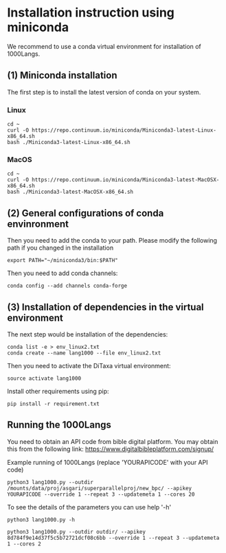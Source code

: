 # Installation instruction using miniconda 

We recommend to use a conda virtual environment for installation of 1000Langs.


## (1) Miniconda installation

The first step is to install the latest version of conda on your system.

### Linux
```
cd ~
curl -O https://repo.continuum.io/miniconda/Miniconda3-latest-Linux-x86_64.sh
bash ./Miniconda3-latest-Linux-x86_64.sh
```

### MacOS
```
cd ~
curl -O https://repo.continuum.io/miniconda/Miniconda3-latest-MacOSX-x86_64.sh
bash ./Miniconda3-latest-MacOSX-x86_64.sh
```


## (2) General configurations of conda envinronment

Then you need to add the conda to your path. Please modify the following path if you changed in the installation

```
export PATH="~/miniconda3/bin:$PATH"
```

Then you need to add conda channels:

```
conda config --add channels conda-forge
```



## (3) Installation of dependencies in the virtual environment

The next step would be installation of the dependencies:

```
conda list -e > env_linux2.txt
conda create --name lang1000 --file env_linux2.txt
```

Then you need to activate the DiTaxa virtual environment:

```
source activate lang1000
```

Install other requirements using pip:

```
pip install -r requirement.txt
```



## Running the 1000Langs

You need to obtain an API code from bible digital platform. You may obtain this from the following link:
https://www.digitalbibleplatform.com/signup/

Example running of 1000Langs (replace 'YOURAPICODE' with your API code)
```
python3 lang1000.py --outdir /mounts/data/proj/asgari/superparallelproj/new_bpc/ --apikey YOURAPICODE --override 1 --repeat 3 --updatemeta 1 --cores 20
```

To see the details of the parameters you can use help  '-h'
```
python3 lang1000.py -h

```

```
python3 lang1000.py --outdir outdir/ --apikey 8d784f9e14d37f5c5b72721dcf08c6bb --override 1 --repeat 3 --updatemeta 1 --cores 2
```